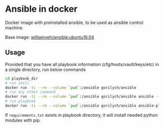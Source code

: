 # Ansible in docker

Docker image with preinstalled ansible, to be used as ansible control machine.

Base image: [williamyeh/ansible:ubuntu16.04](https://hub.docker.com/r/williamyeh/ansible/ "williamyeh/ansible:ubuntu16.04")

## Usage

Provided that you have all playbook information (cfg/hosts/vault/keys/etc) in a single directory, run below commands

```bash
cd playbook_dir
# run shell
docker run -ti --rm --volume `pwd`:/ansible gorilych/ansible
# run any other command
docker run -ti --rm --volume `pwd`:/ansible gorilych/ansible ansible --version
# run playbook
docker run -ti --rm --volume `pwd`:/ansible gorilych/ansible ansible-playbook site.yml
```

If `requirements.txt` exists in playbook directory, it will install needed python modules with pip.
